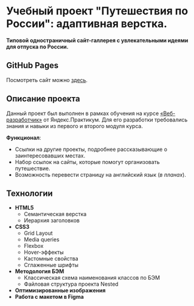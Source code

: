# Учебный проект "Путешествия по России": адаптивная верстка.

**Типовой одностраничный сайт-галлерея с увлекательными идеями для отпуска по России.**

## GitHub Pages

Посмотреть сайт можно [здесь](https://marinanasonkina.github.io/russian-travel/).

## Описание проекта

Данный проект был выполнен в рамках обучения на курсе [«Веб-разработчик»](https://practicum.yandex.ru/web/) от Яндекс.Практикум. Для его разработки требовались знания и навыки из первого и второго модуля курса.

**Функционал**:

* Ссылки на другие проекты, подробнее рассказывающие о заинтересовавших местах.
* Набор ссылок на сайты, которые помогут организовать путешествие.
* Возможность перевести страницу на английский язык (_в планах_).

## Технологии

* **HTML5**
  - Семантическая верстка
  - Иерархия заголовков
* **CSS3**
  - Grid Layout
  - Media queries
  - Flexbox
  - Hover-эффекты
  - Кастомные свойства
  - Сглаженные шрифты
* **Методология БЭМ**
  - Классическая схема наименования классов по БЭМ
  - Файловая структура проекта Nested
* **Оптимизированные изображения**
* **Работа с макетом в Figma**
